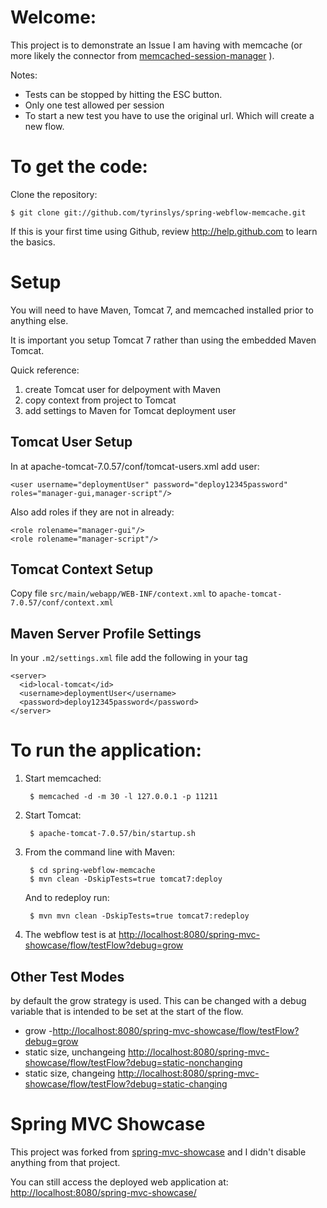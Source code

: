 Welcome:
====================
This project is to demonstrate an Issue I am having with memcache (or more likely the connector from [memcached-session-manager](https://code.google.com/p/memcached-session-manager/) ).

Notes:

* Tests can be stopped by hitting the ESC button.
* Only one test allowed per session
* To start a new test you have to use the original url. Which will create a new flow.

To get the code:
====================
Clone the repository:

    $ git clone git://github.com/tyrinslys/spring-webflow-memcache.git

If this is your first time using Github, review http://help.github.com to learn the basics.

Setup
====================
You will need to have Maven, Tomcat 7, and memcached installed prior to anything else.

It is important you setup Tomcat 7 rather than using the embedded Maven Tomcat.

Quick reference:
1. create Tomcat user for delpoyment with Maven
1. copy context from project to Tomcat
1. add settings to Maven for Tomcat deployment user

Tomcat User Setup
-----------------
In at apache-tomcat-7.0.57/conf/tomcat-users.xml add user:

    <user username="deploymentUser" password="deploy12345password" roles="manager-gui,manager-script"/>

Also add roles if they are not in already:

    <role rolename="manager-gui"/>
    <role rolename="manager-script"/>

Tomcat Context Setup
--------------------
Copy file `src/main/webapp/WEB-INF/context.xml` to `apache-tomcat-7.0.57/conf/context.xml`  

Maven Server Profile Settings
-----------------------------
In your `.m2/settings.xml` file add the following in your <servers> tag

    <server>
      <id>local-tomcat</id>
      <username>deploymentUser</username>
      <password>deploy12345password</password>
    </server>

To run the application:
====================
1. Start memcached:

        $ memcached -d -m 30 -l 127.0.0.1 -p 11211

1. Start Tomcat:

        $ apache-tomcat-7.0.57/bin/startup.sh

1. From the command line with Maven:

        $ cd spring-webflow-memcache
        $ mvn clean -DskipTests=true tomcat7:deploy

    And to redeploy run:

        $ mvn mvn clean -DskipTests=true tomcat7:redeploy

1. The webflow test is at [http://localhost:8080/spring-mvc-showcase/flow/testFlow?debug=grow](http://localhost:8080/spring-mvc-showcase/flow/testFlow?debug=grow)

Other Test Modes
----------------
by default the grow strategy is used. This can be changed with a debug variable that is intended to be set at the start of the flow.

* grow -[http://localhost:8080/spring-mvc-showcase/flow/testFlow?debug=grow](http://localhost:8080/spring-mvc-showcase/flow/testFlow?debug=grow)
* static size, unchangeing [http://localhost:8080/spring-mvc-showcase/flow/testFlow?debug=static-nonchanging](http://localhost:8080/spring-mvc-showcase/flow/testFlow?debug=static-nonchanging)
* static size, changeing [http://localhost:8080/spring-mvc-showcase/flow/testFlow?debug=static-changing](http://localhost:8080/spring-mvc-showcase/flow/testFlow?debug=static-changing)

Spring MVC Showcase
====================

This project was forked from [spring-mvc-showcase](https://github.com/spring-projects/spring-mvc-showcase) and I didn't disable anything from that project.

You can still access the deployed web application at: [http://localhost:8080/spring-mvc-showcase/](http://localhost:8080/spring-mvc-showcase/)

